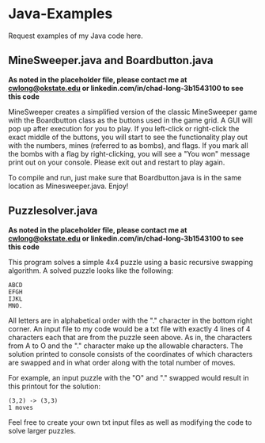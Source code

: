 # Java-Examples
Request examples of my Java code here.

## MineSweeper.java and Boardbutton.java

**As noted in the placeholder file, please contact me at cwlong@okstate.edu or linkedin.com/in/chad-long-3b1543100 to see this code**

MineSweeper creates a simplified version of the classic MineSweeper game with the Boardbutton class as the buttons used in the game grid. A GUI will pop up after execution for you to play. If you left-click or right-click the exact middle of the buttons, you will start to see the functionality play out with the numbers, mines (referred to as bombs), and flags. If you mark all the bombs with a flag by right-clicking, you will see a "You won" message print out on your console. Please exit out and restart to play again.

To compile and run, just make sure that Boardbutton.java is in the same location as Minesweeper.java. Enjoy!

## Puzzlesolver.java

**As noted in the placeholder file, please contact me at cwlong@okstate.edu or linkedin.com/in/chad-long-3b1543100 to see this code**

This program solves a simple 4x4 puzzle using a basic recursive swapping algorithm. A solved puzzle looks like the following:
```
ABCD
EFGH
IJKL
MNO.
```

All letters are in alphabetical order with the "." character in the bottom right corner. An input file to my code would be a txt file with exactly 4 lines of 4 characters each that are from the puzzle seen above. As in, the characters from A to O and the "." character make up the allowable characters. The solution printed to console consists of the coordinates of which characters are swapped and in what order along with the total number of moves. 

For example, an input puzzle with the "O" and "." swapped would result in this printout for the solution:
```
(3,2) -> (3,3)
1 moves
```

Feel free to create your own txt input files as well as modifying the code to solve larger puzzles.
